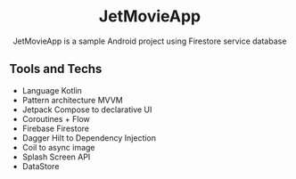 <h1 align="center">JetMovieApp</h1>

<p align="center">
JetMovieApp is a sample Android project using Firestore service database

## Tools and Techs
* Language Kotlin
* Pattern architecture MVVM
* Jetpack Compose to declarative UI
* Coroutines + Flow
* Firebase Firestore
* Dagger Hilt to Dependency Injection
* Coil to async image
* Splash Screen API
* DataStore
